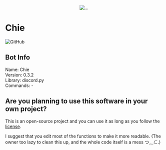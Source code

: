 <p align = "center">
  <img src = "https://imgur.com/UFkpV0F.png" loading = "lazy" alt = "..."/>
<p/>

# Chie
![GitHub](https://img.shields.io/github/license/Nhalrath/Chie)

## Bot Info
Name: Chie\
Version: 0.3.2\
Library: discord.py\
Commands: -

## Are you planning to use this software in your own project?
This is an open-source project and you can use it as long as you follow the [license](http://www.apache.org/licenses/LICENSE-2.0).

I suggest that you edit most of the functions to make it more readable. (The owner too lazy to clean this up, and the whole code itself is a mess つ﹏⊂.)
